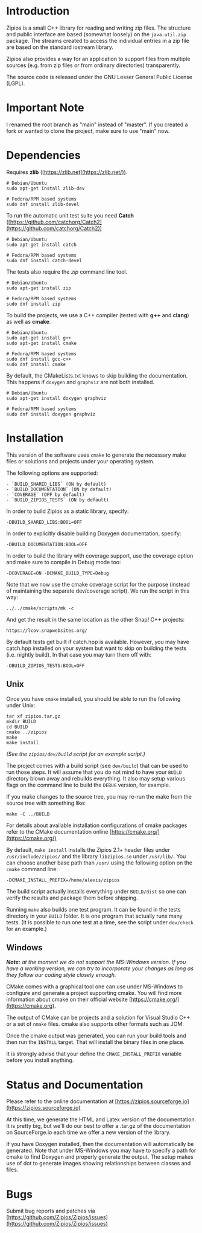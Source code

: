 # Introduction

Zipios is a small C++ library for reading and writing zip files. The
structure and public interface are based (somewhat loosely) on the
`java.util.zip` package. The streams created to access the individual
entries in a zip file are based on the standard iostream library.

Zipios also provides a way for an application to support files from
multiple sources (e.g. from zip files or from ordinary directories)
transparently.

The source code is released under the GNU Lesser General Public
License (LGPL).


# Important Note

I renamed the root branch as "main" instead of "master". If you created
a fork or wanted to clone the project, make sure to use "main" now.


# Dependencies

Requires **zlib** ([https://zlib.net](https://zlib.net/)).

    # Debian/Ubuntu
    sudo apt-get install zlib-dev

    # Fedora/RPM based systems
    sudo dnf install zlib-devel

To run the automatic unit test suite you need **Catch**
([https://github.com/catchorg/Catch2](https://github.com/catchorg/Catch2))

    # Debian/Ubuntu
    sudo apt-get install catch

    # Fedora/RPM based systems
    sudo dnf install catch-devel

The tests also require the *zip* command line tool.

    # Debian/Ubuntu
    sudo apt-get install zip

    # Fedora/RPM based systems
    sudo dnf install zip

To build the projects, we use a C++ compiler (tested with **g++** and
**clang**) as well as **cmake**.

    # Debian/Ubuntu
    sudo apt-get install g++
    sudo apt-get install cmake

    # Fedora/RPM based systems
    sudo dnf install gcc-c++
    sudo dnf install cmake

By default, the CMakeLists.txt knows to skip building the documentation.
This happens if `doxygen` and `graphviz` are not both installed.

    # Debian/Ubuntu
    sudo apt-get install doxygen graphviz

    # Fedora/RPM based systems
    sudo dnf install doxygen graphviz


# Installation

This version of the software uses `cmake` to generate the necessary make
files or solutions and projects under your operating system.

The following options are supported:

    - `BUILD_SHARED_LIBS` (ON by default)
    - `BUILD_DOCUMENTATION` (ON by default)
    - `COVERAGE` (OFF by default)
    - `BUILD_ZIPIOS_TESTS` (ON by default)

In order to build Zipios as a static library, specify:

    -DBUILD_SHARED_LIBS:BOOL=OFF

In order to explicitly disable building Doxygen documentation, specify:

    -DBUILD_DOCUMENTATION:BOOL=OFF

In order to build the library with coverage support, use the coverage
option and make sure to compile in Debug mode too:

    -DCOVERAGE=ON -DCMAKE_BUILD_TYPE=Debug

Note that we now use the cmake coverage script for the purpose (instead of
maintaining the separate dev/coverage script). We run the script in this
way:

    ../../cmake/scripts/mk -c

And get the result in the same location as the other Snap! C++ projects:

    https://lcov.snapwebsites.org/

By default tests get built if catch.hpp is available. However, you may
have catch.hpp installed on your system but want to skip on building
the tests (i.e. nightly build). In that case you may turn them off with:

    -DBUILD_ZIPIOS_TESTS:BOOL=OFF


## Unix

Once you have `cmake` installed, you should be able to run the following
under Unix:

    tar xf zipios.tar.gz
    mkdir BUILD
    cd BUILD
    cmake ../zipios
    make
    make install

_(See the `zipios/dev/build` script for an example script.)_

The project comes with a build script (see `dev/build`) that can be used
to run those steps. It will assume that you do not mind to have your `BUILD`
directory blown away and rebuilds everything. It also may setup various
flags on the command line to build the `DEBUG` version, for example.

If you make changes to the source tree, you may re-run the make from the
source tree with something like:

    make -C ../BUILD

For details about available installation configurations of cmake packages
refer to the CMake documentation online
[https://cmake.org/](https://cmake.org/)

By default, `make install` installs the Zipios 2.1+ header files under
`/usr/include/zipios/` and the library `libzipios.so` under `/usr/lib/`.
You can choose another base path than `/usr/` using the following option
on the `cmake` command line:

    -DCMAKE_INSTALL_PREFIX=/home/alexis/zipios

The build script actually installs everything under `BUILD/dist` so one
can verify the results and package them before shipping.

Running `make` also builds one test program. It can be found in the tests
directory in your `BUILD` folder. It is one program that actually runs
many tests. (It is possible to run one test at a time, see the script
under `dev/check` for an example.)


## Windows

_**Note:** at the moment we do not support the MS-Windows version.
If you have a working version, we can try to incorporate your changes
as long as they follow our coding style closely enough._

CMake comes with a graphical tool one can use under MS-Windows to
configure and generate a project supporting cmake. You will find more
information about cmake on their official website
[https://cmake.org/](https://cmake.org).

The output of CMake can be projects and a solution for Visual Studio C++
or a set of `nmake` files. cmake also supports other formats such as JOM.

Once the cmake output was generated, you can run your build tools and
then run the `INSTALL` target. That will install the binary files in
one place.

It is strongly advise that your define the `CMAKE_INSTALL_PREFIX`
variable before you install anything.


# Status and Documentation

Please refer to the online documentation at
[https://zipios.sourceforge.io](https://zipios.sourceforge.io)

At this time, we generate the HTML and Latex version of the documentation.
It is pretty big, but we'll do our best to offer a .tar.gz of the
documentation on SourceForge.io each time we offer a new version of
the library.

If you have Doxygen installed, then the documentation will automatically
be generated. Note that under MS-Windows you may have to specify a
path for cmake to find Doxygen and properly generate the output. The
setup makes use of dot to generate images showing relationships between
classes and files.


# Bugs

Submit bug reports and patches via
[https://github.com/Zipios/Zipios/issues](https://github.com/Zipios/Zipios/issues)
